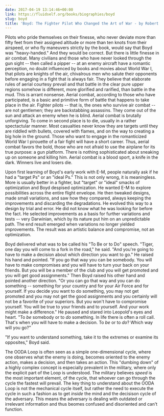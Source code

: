 ```yaml
---
date: 2017-04-19 13:14:46+00:00
link: https://fluidself.org/books/biographies/boyd
slug: boyd
title: 'Boyd: The Fighter Pilot Who Changed the Art of War - by Robert Coram'
---
```


Pilots who pride themselves on their finesse, who never deviate more than fifty feet from their assigned altitude or more than ten knots from their airspeed, or who fly maneuvers strictly by the book, would say that Boyd was "heavy-handed." And they would be correct. But there is little finesse in air combat. Many civilians and those who have never looked through the gun sight -- then called a pipper -- at an enemy aircraft have a romantic perception, no doubt influenced by books and movies about World War I, that pilots are knights of the air, chivalrous men who salute their opponents before engaging in a fight that is always fair. They believe that elaborate rules of aerial courtesy prevail and that battle in the clear pure upper regions somehow is different, more glorified and rarified, than battle in the mud. This is arrant nonsense. Aerial combat, according to those who have participated, is a basic and primitive form of battle that happens to take place in the air. Fighter pilots -- that is, the ones who survive air combat -- are not gentlemen; they are backstabbing assassins. They come out of the sun and attack an enemy when he is blind. Aerial combat is brutally unforgiving. To come in second place is to die, usually in a rather spectactular manner. Most casualties never know they are targets until they are riddled with bullets, covered with flames, and on the way to creating a big hole in the ground. Those who want to engage in the romanticized World War I pirouette of a fair fight will have a short career. Thus, aerial combat favors the bold, those who are not afraid to use the airplane for its true purpose: a gun platform. There is nothing sophisticated about sneaking up on someone and killing him. Aerial combat is a blood sport, a knife in the dark. Winners live and losers die.

Upon first learning of Boyd's early work with E-M, people naturally ask if he had a "target Ps" or an "ideal Ps." This is not only wrong, it is meaningless. More is usually better in a fighter, but "target" or "ideal" smacks of optimization and Boyd despised optimization. He wanted E-M to explore possibilities across the entire flight envelope. He then tweaked designs, made small variations, and saw how they compared, always keeping the improvements and discarding the degradations. He evolved this way to a design by trial and error. He did not know what he was looking for before the fact. He selected improvements as a basis for further variations and tests -- very Darwinian, which by its nature put him on an unpredictable path. The end result emerged when variations no longer yielded improvements. The result was an artistic balance and compromise, not an optimization.

Boyd delivered what was to be called his "To Be or to Do" speech. "Tiger, one day you will come to a fork in the road," he said. "And you're going to have to make a decision about which direction you want to go." He raised his hand and pointed. "If you go that way you can be somebody. You will have to make compromises and you will have to turn your back on your friends. But you will be a member of the club and you will get promoted and you will get good assignments." Then Boyd raised his other hand and pointed another direction. "Or you can go that way and you can do something -- something for your country and for your Air Force and for yourself. If you decide you want to do something, you may not get promoted and you may not get the good assignments and you certainly will not be a favorite of your superiors. But you won't have to compromise yourself. You will be true to your friends and to yourself. And your work might make a difference." He paused and stared into Leopold's eyes and heart. "To _be_ somebody or to _do_ something. In life there is often a roll call. That's when you will have to make a decision. To _be_ or to _do_? Which way will you go?"

"If you want to understand something, take it to the extremes or examine its opposites," Boyd said.

The OODA Loop is often seen as a simple one-dimensional cycle, where one observes what the enemy is doing, becomes oriented to the enemy action, makes a decision, and then takes an action. This "dumbing down" of a highly complex concept is especially prevalent in the military, where only the explicit part of the Loop is understood. The military believes _speed_ is the most important element, of the cycle, that whoever can go through the cycle the fastest will prevail. The key thing to understand about the OODA Loop is not the mechanical cycle itself, but rather the need to execute the cycle in such a fashion as to get _inside_ the mind and the decisison cycle of the adversary. This means the adversary is dealing with outdated or irrelevant information and thus beomes confused and disoriented and can't function.
